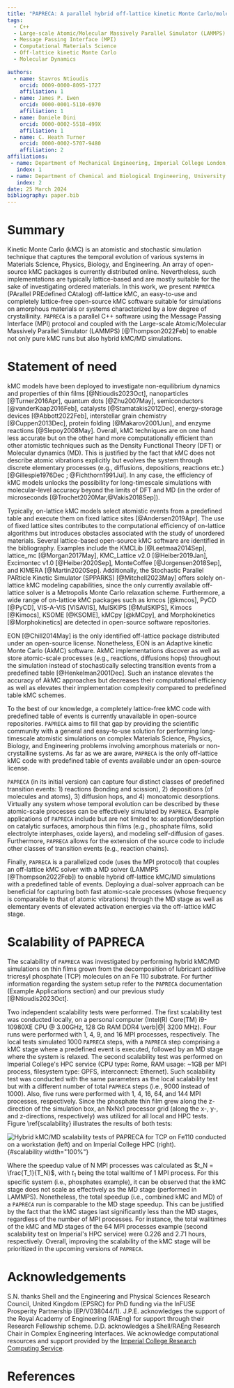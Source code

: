 ```yaml
---
title: "PAPRECA: A parallel hybrid off-lattice kinetic Monte Carlo/molecular dynamics simulator"
tags:
  - C++
  - Large-scale Atomic/Molecular Massively Parallel Simulator (LAMMPS)
  - Message Passing Interface (MPI)
  - Computational Materials Science
  - Off-lattice kinetic Monte Carlo
  - Molecular Dynamics
  
authors:
  - name: Stavros Ntioudis
    orcid: 0009-0000-8095-1727
    affiliation: 1
  - name: James P. Ewen
    orcid: 0000-0001-5110-6970
    affiliation: 1
  - name: Daniele Dini
    orcid: 0000-0002-5518-499X
    affiliation: 1
  - name: C. Heath Turner
    orcid: 0000-0002-5707-9480
    affiliation: 2
affiliations:
 - name: Department of Mechanical Engineering, Imperial College London, London, SW7 2BX, United Kingdom
   index: 1
 - name: Department of Chemical and Biological Engineering, University of Alabama, Tuscaloosa, Alabama 35487, United States of America
   index: 2
date: 25 March 2024
bibliography: paper.bib
---
```


# Summary

Kinetic Monte Carlo (kMC) is an atomistic and stochastic simulation technique that captures the temporal evolution of various systems in Materials Science, Physics, Biology, and Engineering. An array of open-source kMC packages is currently distributed online. Nevertheless, such implementations are typically lattice-based and are mostly suitable for the sake of investigating ordered materials. In this work, we present ```PAPRECA``` (PArallel PREdefined CAtalog) off-lattice kMC, an easy-to-use and completely lattice-free open-source kMC software suitable for simulations on amorphous materials or systems characterized by a low degree of crystallinity. ```PAPRECA``` is a parallel C++ software using the Message Passing Interface (MPI) protocol and coupled with the Large-scale Atomic/Molecular Massively Parallel Simulator (LAMMPS) [@Thompson2022Feb] to enable not only pure kMC runs but also hybrid kMC/MD simulations.

# Statement of need

kMC models have been deployed to investigate non-equilibrium dynamics and properties of thin films [@Ntioudis2023Oct], nanoparticles [@Turner2016Apr], quantum dots [@Zhu2007May], semiconductors [@vanderKaap2016Feb], catalysts [@Stamatakis2012Dec], energy-storage devices [@Abbott2022Feb], interstellar grain chemistry [@Cuppen2013Dec], protein folding [@Makarov2001Jun], and enzyme reactions [@Slepoy2008May]. Overall, kMC techniques are on one hand less accurate but on the other hand more computationally efficient than other atomistic techniques such as the Density Functional Theory (DFT) or Molecular dynamics (MD). This is justified by the fact that kMC does not describe atomic vibrations explicitly but evolves the system through discrete elementary processes (e.g., diffusions, depositions, reactions etc.) [@Gillespie1976Dec ; @Fichthorn1991Jul]. In any case, the efficiency of kMC models unlocks the possibility for long-timescale simulations with molecular-level accuracy beyond the limits of DFT and MD (in the order of microseconds [@Trochet2020Mar,@Vakis2018Sep]).

Typically, on-lattice kMC models select atomistic events from a predefined table and execute them on fixed lattice sites [@Andersen2019Apr]. The use of fixed lattice sites contributes to the computational efficiency of on-lattice algorithms but introduces obstacles associated with the study of unordered materials.
Several lattice-based open-source kMC software are identified in the bibliography. Examples include the KMCLib [@Leetmaa2014Sep], lattice_mc [@Morgan2017May], KMC_Lattice v2.0 [@Heiber2019Jan], Excimontec v1.0 [@Heiber2020Sep], MonteCoffee [@Jorgensen2018Sep], and KIMERA [@Martin2020Sep]. Additionally, the Stochastic Parallel PARticle Kinetic Simulator (SPPARKS) [@Mitchell2023May] offers solely on-lattice kMC modeling capabilities, since the only currently available off-lattice solver is a Metropolis Monte Carlo relaxation scheme. Furthermore, a wide range of on-lattice kMC packages such as kmcos [@kmcos], PyCD [@PyCD], VIS-A-VIS [VISAVIS], MulSKIPS [@MulSKIPS], Kimocs [@Kimocs], KSOME [@KSOME], kMCpy [@kMCpy], and Morphokinetics [@Morphokinetics] are detected in open-source software repositories.

EON [@Chill2014May] is the only identified off-lattice package distributed under an open-source license. Nonetheless, EON is an Adaptive kinetic Monte Carlo (AkMC) software. AkMC implementations discover as well as store atomic-scale processes (e.g., reactions, diffusions hops) throughout the simulation instead of stochastically selecting transition events from a predefined table [@Henkelman2001Dec]. Such an instance elevates the accuracy of AkMC approaches but decreases their computational efficiency as well as elevates their implementation complexity compared to predefined table kMC schemes.

To the best of our knowledge, a completely lattice-free kMC code with predefined table of events is currently unavailable in open-source repositories. ```PAPRECA``` aims to fill that gap by providing the scientific community with a general and easy-to-use solution for performing long-timescale atomistic simulations on complex Materials Science, Physics, Biology, and Engineering problems involving amorphous materials or non-crystalline systems.  As far as we are aware, ```PAPRECA``` is the only off-lattice kMC code with predefined table of events available under an open-source license. 

```PAPRECA``` (in its initial version) can capture four distinct classes of predefined transition events: 1) reactions (bonding and scission), 2) depositions (of molecules and atoms), 3) diffusion hops, and 4) monoatomic desorptions. Virtually any system whose temporal evolution can be described by these atomic-scale processes can be effectively simulated by ```PAPRECA```. Example applications of ```PAPRECA``` include but are not limited to: adsorption/desorption on catalytic surfaces, amorphous thin films (e.g., phosphate films, solid electrolyte interphases, oxide layers), and modeling self-diffusion of gases. Furthermore, ```PAPRECA``` allows for the extension of the source code to include other classes of transition events (e.g., reaction chains). 

Finally, ```PAPRECA``` is a parallelized code (uses the MPI protocol) that couples an off-lattice kMC solver with a MD solver (LAMMPS [@Thompson2022Feb]) to enable hybrid off-lattice kMC/MD simulations with a predefined table of events. Deploying a dual-solver approach can be beneficial for capturing both fast atomic-scale processes (whose frequency is comparable to that of atomic vibrations) through the MD stage as well as elementary events of elevated activation energies via the off-lattice kMC stage.

# Scalability of PAPRECA

The scalability of ```PAPRECA``` was investigated by performing hybrid kMC/MD simulations on thin films grown from the decomposition of lubricant additive tricresyl phosphate (TCP) molecules on an Fe 110 substrate. For further information regarding the system setup refer to the ```PAPRECA``` documentation (Example Applications section) and our previous study [@Ntioudis2023Oct]. 

Two independent scalability tests were performed. The first scalability test was conducted locally, on a personal computer (Intel(R) Core(TM) i9-10980XE CPU @ 3.00GHz, 128 Gb RAM DDR4 \verb|@| 3200 MHz). Four runs were performed with 1, 4, 9, and 16 MPI processes, respectively. The local tests simulated 1000 ```PAPRECA``` steps, with a ```PAPRECA``` step comprising a kMC stage where a predefined event is executed, followed by an MD stage where the system is relaxed. The second scalability test was performed on Imperial College's HPC service (CPU type: Rome, RAM usage: ~1GB per MPI process, filesystem type: GPFS, interconnect: Ethernet). Such scalability test was conducted with the same parameters as the local scalability test but with a different number of total ```PAPRECA``` steps (i.e., 9000 instead of 1000). Also, five runs were performed with 1, 4, 16, 64, and 144 MPI processes, respectively. Since the phosphate thin film grew along the z-direction of the simulation box, an NxNx1 processor grid (along the x-, y-, and z-directions, respectively) was utilized for all local and HPC tests. Figure \ref{scalability} illustrates the results of both tests: 

![Hybrid kMC/MD scalability tests of PAPRECA for TCP on Fe110 conducted on a workstation (left) and on Imperial College HPC (right).](./scalability.jpg){#scalability width="100%"}


Where the speedup value of N MPI processes was calculated as $t_N = \frac{T_1}{T_N}$, with $t_1$ being the total walltime of 1 MPI process. For this specific system (i.e., phosphates example), it can be observed that the kMC stage does not scale as effectively as the MD stage (performed in LAMMPS). Nonetheless, the total speedup (i.e., combined kMC and MD) of a ```PAPRECA``` run is comparable to the MD stage speedup. This can be justified by the fact that the kMC stages last significantly less than the MD stages, regardless of the number of MPI processes. For instance, the total walltimes of the kMC and MD stages of the
64 MPI processes example (second scalability test on Imperial's HPC service) were 0.226 and 2.71 hours, respectively. Overall, improving the scalability of the kMC stage will be prioritized in the upcoming versions of ```PAPRECA```.

# Acknowledgements

S.N. thanks Shell and the Engineering and Physical Sciences Research Council, United Kingdom (EPSRC) for PhD funding via the InFUSE Prosperity Partnership (EP/V038044/1).
J.P.E. acknowledges the support of the Royal Academy of Engineering (RAEng) for support through their Research Fellowship scheme. 
D.D. acknowledges a Shell/RAEng Research Chair in Complex Engineering Interfaces.
We acknowledge computational resources and support provided by the [Imperial College Research Computing Service](http://doi.org/10.14469/hpc/2232).

# References
